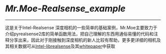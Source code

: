 # _Mr.Moe-Realsense_example_
  
-----

这是关于Intel-Realsense 深度相机的一些简单的基础案例，Mr.Moe主要致力于介绍pyrealsense2库的简单函数用法，把自己理解的东西用通俗易懂的代码和注释分享出来，因此对于刚接触到深度相机的新人比较有帮助，更多更详细的相机及其相关数据可从[Intel-librealsense](https://github.com/IntelRealSense/librealsense)及其[whitepaper](https://dev.intelrealsense.com/docs/whitepapers)中获取
